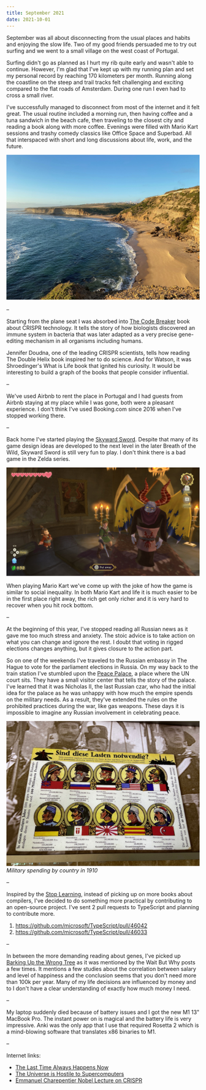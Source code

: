 ```yaml
---
title: September 2021
date: 2021-10-01
---
```


September was all about disconnecting from the usual places and habits and enjoying the slow life. Two of my good friends persuaded me to try out surfing and we went to a small village on the west coast of Portugal.

Surfing didn't go as planned as I hurt my rib quite early and wasn't able to continue. However, I'm glad that I've kept up with my running plan and set my personal record by reaching 170 kilometers per month. Running along the coastline on the steep and trail tracks felt challenging and exciting compared to the flat roads of Amsterdam. During one run I even had to cross a small river.

I've successfully managed to disconnect from most of the internet and it felt great. The usual routine included a morning run, then having coffee and a tuna sandwich in the beach cafe, then traveling to the closest city and reading a book along with more coffee. Evenings were filled with Mario Kart sessions and trashy comedy classics like Office Space and Superbad. All that interspaced with short and long discussions about life, work, and the future.

![Portugal beach](portugal-beach.jpg)

–

Starting from the plane seat I was absorbed into [The Code Breaker](https://en.wikipedia.org/wiki/The_Code_Breaker) book about CRISPR technology. It tells the story of how biologists discovered an immune system in bacteria that was later adapted as a very precise gene-editing mechanism in all organisms including humans.

Jennifer Doudna, one of the leading CRISPR scientists, tells how reading The Double Helix book inspired her to do science. And for Watson, it was Shroedinger's What is Life book that ignited his curiosity. It would be interesting to build a graph of the books that people consider influential.

–

We've used Airbnb to rent the place in Portugal and I had guests from Airbnb staying at my place while I was gone, both were a pleasant experience. I don't think I've used Booking.com since 2016 when I've stopped working there.

–

Back home I've started playing the [Skyward Sword](https://en.wikipedia.org/wiki/The_Legend_of_Zelda:_Skyward_Sword_HD). Despite that many of its game design ideas are developed to the next level in the later Breath of the Wild, Skyward Sword is still very fun to play. I don't think there is a bad game in the Zelda series.

![Skyward Sword](skyward-sword.jpg)

When playing Mario Kart we've come up with the joke of how the game is similar to social inequality. In both Mario Kart and life it is much easier to be in the first place right away, the rich get only richer and it is very hard to recover when you hit rock bottom.

–

At the beginning of this year, I've stopped reading all Russian news as it gave me too much stress and anxiety. The stoic advice is to take action on what you can change and ignore the rest. I doubt that voting in rigged elections changes anything, but it gives closure to the action part.

So on one of the weekends I've traveled to the Russian embassy in The Hague to vote for the parliament elections in Russia. On my way back to the train station I've stumbled upon the [Peace Palace](https://en.wikipedia.org/wiki/Peace_Palace), a place where the UN court sits. They have a small visitor center that tells the story of the palace. I've learned that it was Nicholas II, the last Russian czar, who had the initial idea for the palace as he was unhappy with how much the empire spends on the military needs. As a result, they've extended the rules on the prohibited practices during the war, like gas weapons. These days it is impossible to imagine any Russian involvement in celebrating peace.

![Military spending](military-spending.jpg)
_Military spending by country in 1910_

–

Inspired by the [Stop Learning](https://www.nashvail.me/blog/stop-learning), instead of picking up on more books about compilers, I've decided to do something more practical by contributing to an open-source project. I've sent 2 pull requests to TypeScript and planning to contribute more.

1. https://github.com/microsoft/TypeScript/pull/46042
2. https://github.com/microsoft/TypeScript/pull/46033

–

In between the more demanding reading about genes, I've picked up [Barking Up the Wrong Tree](https://www.goodreads.com/book/show/31706504-barking-up-the-wrong-tree) as it was mentioned by the Wait But Why posts a few times. It mentions a few studies about the correlation between salary and level of happiness and the conclusion seems that you don't need more than 100k per year. Many of my life decisions are influenced by money and to I don't have a clear understanding of exactly how much money I need.

–

My laptop suddenly died because of battery issues and I got the new M1 13" MacBook Pro. The instant power on is magical and the battery life is very impressive. Anki was the only app that I use that required Rosetta 2 which is a mind-blowing software that translates x86 binaries to M1.

–

Internet links:

- [The Last Time Always Happens Now](https://www.raptitude.com/2021/09/the-last-time-always-happens-now/)
- [The Universe is Hostile to Supercomputers](https://www.youtube.com/watch?v=AaZ_RSt0KP8)
- [Emmanuel Charepentier Nobel Lecture on CRISPR](https://www.youtube.com/watch?v=AaZ_RSt0KP8)
